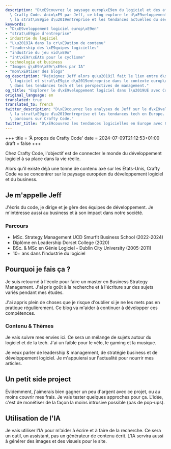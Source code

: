 ```yaml
---
description: "D\xE9couvrez le paysage europ\xE9en du logiciel et des affaires avec\
  \ Crafty Code. Anim\xE9 par Jeff, ce blog explore le d\xE9veloppement logiciel,\
  \ la strat\xE9gie d\u2019entreprise et les tendances actuelles du secteur."
keywords:
- "D\xE9veloppement logiciel europ\xE9en"
- "strat\xE9gie d'entreprise"
- industrie du logiciel
- "L\u2019IA dans la cr\xE9ation de contenu"
- "leadership des \xE9quipes logicielles"
- "industrie du jeu vid\xE9o"
- "int\xE9r\xEAts pour le cyclisme"
- technologie et business
- "Images g\xE9n\xE9r\xE9es par IA"
- "mon\xE9tiser des blogs"
og_description: "Rejoignez Jeff alors qu\u2019il fait le lien entre d\xE9veloppement\
  \ logiciel et strat\xE9gie d\u2019entreprise dans le contexte europ\xE9en. Plongez\
  \ dans les tendances tech et les perspectives de management."
og_title: "Explorer le d\xE9veloppement logiciel dans l\u2019UE avec Crafty Code"
original_language: en
translated: true
translated_to: french
twitter_description: "D\xE9couvrez les analyses de Jeff sur le d\xE9veloppement logiciel,\
  \ la strat\xE9gie d\u2019entreprise et les tendances tech en Europe. Suivez son\
  \ parcours sur Crafty Code."
twitter_title: "D\xE9couvrez les tendances logicielles en Europe avec Crafty Code"
---
```


+++
title = 'À propos de Crafty Code'
date = 2024-07-09T21:12:53+01:00
draft = false
+++

Chez Crafty Code, l'objectif est de connecter le monde du développement logiciel à sa place dans la vie réelle.

Alors qu'il existe déjà une tonne de contenu axé sur les États-Unis, Crafty Code va se concentrer sur le paysage européen du développement logiciel et du business.

## Je m'appelle Jeff

J'écris du code, je dirige et je gère des équipes de développement. Je m'intéresse aussi au business et à son impact dans notre société.

### Parcours

- MSc. Strategy Management UCD Smurfit Business School (2022-2024)
- Diplôme en Leadership Dorset College (2020)
- BSc. & MSc en Génie Logiciel - Dublin City University (2005-2011)
- 10+ ans dans l'industrie du logiciel

## Pourquoi je fais ça ?

Je suis retourné à l'école pour faire un master en Business Strategy Management. J'ai pris goût à la recherche et à l'écriture sur des sujets variés pendant mes études.

J'ai appris plein de choses que je risque d'oublier si je ne les mets pas en pratique régulièrement. Ce blog va m'aider à continuer à développer ces compétences.

### Contenu & Thèmes

Je vais suivre mes envies ici. Ce sera un mélange de sujets autour du logiciel et de la tech. J'ai un faible pour le vélo, le gaming et la musique.

Je veux parler de leadership & management, de stratégie business et de développement logiciel. Je m'appuierai sur l'actualité pour nourrir mes articles.

## Un petit side project

Évidemment, j'aimerais bien gagner un peu d'argent avec ce projet, ou au moins couvrir mes frais. Je vais tester quelques approches pour ça. L'idée, c'est de monétiser de la façon la moins intrusive possible (pas de pop-ups).

## Utilisation de l'IA

Je vais utiliser l'IA pour m'aider à écrire et à faire de la recherche. Ce sera un outil, un assistant, pas un générateur de contenu écrit. L'IA servira aussi à générer des images et des visuels pour le site.
